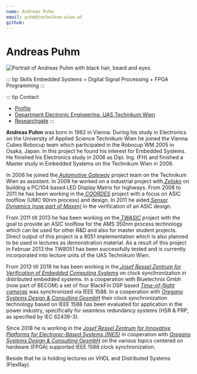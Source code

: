 ```yaml
---
name: Andreas Puhm
email: puhm@technikum-wien.at
github: 
---
```


# Andreas Puhm

![Portrait of Andreas Puhm with black hair, beard and eyes.](/assets/img/lecturer/andreas-puhm.png)

::: tip Skills
Embedded Systems + Digital Signal Processing + FPGA Programming
:::

::: tip Contact
* [Profile](https://embsys.technikum-wien.at/staff/puhm/index.php)
* [Department Electronic Engineering, UAS Technikum
Wien](https://www.technikum-wien.at/ueber-uns/departments/department-electronic-engineering/)
* [Researchgate](https://www.researchgate.net/profile/Andreas_Puhm)
:::

**Andreas Puhm** was born in 1982 in Vienna. During his study in
Electronics on the University of Applied Science Technikum Wien he
joined the Vienna Cubes Robocup team which participated in the Robocup
WM 2005 in Osaka, Japan. In this project he found his interest for
Embedded Systems. He finished his Electronics study in 2006 as Dipl.
Ing. (FH) and finished a Master study in Embedded Systems on the
Technikum Wien in 2008.

In 2006 he joined the[
](http://embsys.technikum-wien.at/projects/coordes/index.php)[*Automotive
Gateway*](http://embsys.technikum-wien.at/projects/coordes/index.php)
project team on the Technikum Wien as assistant. In 2008 he worked on a
industrial project with[
](http://www.zelisko.at)[*Zelisko*](http://www.zelisko.at) on building a
PC/104 based LED Display Matrix for highways. From 2008 to 2011 he has
been working in the[
](http://embsys.technikum-wien.at/projects/coordes/index.php)[*COORDES*](http://embsys.technikum-wien.at/projects/coordes/index.php)
project with a focus on ASIC toolflow (UMC 90nm process) and design. In
2011 he aided[
](http://www.maxim-ic.com/landing/index.mvp?lpk=129)[*Sensor Dynamics
(now part of Maxim)*](http://www.maxim-ic.com/landing/index.mvp?lpk=129)
in the verification of an ASIC design.

From 2011 till 2013 he has been working on the[
](http://embsys.technikum-wien.at/projects/twasic/index.php)[*TWASIC*](http://embsys.technikum-wien.at/projects/twasic/index.php)
project with the goal to provide an ASIC toolflow for the AMS 350nm
process technology which can be used for other R&D and also for master
student projects. Direct output of this project is a 8051 implementation
which is also planned to be used in lectures as demonstration material.
As a result of this project in Februar 2013 the TW8051 has been
successfully tested and is currently incorporated into lecture units of
the UAS Technikum Wien.

From 2013 till 2018 he has been working in the[
](http://embsys.technikum-wien.at/projects/vecs/index.php)[*Josef Ressel
Zentrum for Verification of Embedded Computing
Systems*](http://embsys.technikum-wien.at/projects/vecs/index.php) on
clock synchronization in distributed embedded systems. In a cooperation
with Bluetechnix Gmbh (now part of BECOM) a set of four BlackFin DSP
based [*Time-of-flight
cameras*](https://www.becom-group.com/en/becom-systems/3d-time-of-flight-cameras/)
was synchronized via IEEE 1588. In a cooperation with [*Oregano Systems
Design & Consulting GesmbH*](https://www.oreganosystems.at/) their clock
synchronization technology based on IEEE 1588 has been evaluated for
application in the power industry, specifically for seamless redundancy
systems (HSR & PRP, as specified by IEC 62439-3).

Since 2018 he is working in the [*Josef Ressel Zentrum for Innovative
Platforms for Electronic-Based Systems
(INES)*](https://embsys.technikum-wien.at/projects/ines/index.php) in
cooperation with [*Oregano Systems Design & Consulting
GesmbH*](https://www.oreganosystems.at/) on the various topics centered
on hardware (FPGA) supported IEEE 1588 clock synchronization.

Beside that he is holding lectures on VHDL and Distributed Systems
(FlexRay).

<!-- more -->